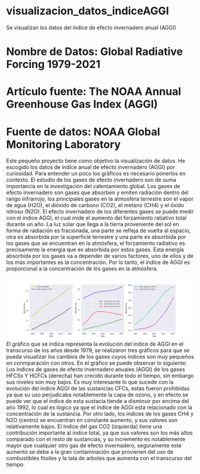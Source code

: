 # visualizacion_datos_indiceAGGI
Se visualizan los datos del índice de efecto invernadero anual (AGGI)

# Nombre de Datos: Global Radiative Forcing 1979-2021
# Artículo fuente: The NOAA Annual Greenhouse Gas Index (AGGI)
# Fuente de datos: NOAA Global Monitoring Laboratory

Este pequeño proyecto tiene como objetivo la visualización de datos. He escogido los datos de índice anual de efecto invernadero (AGGI) por curiosidad. Para entender un poco los gráficos es necesario ponerlos en contexto. 
El estudio de los gases de efecto invernadero son de suma importancia en la investigación del calentamiento global. Los gases de efecto invernadero son gases que absorben y emiten radiación dentro del rango infrarrojo, los principales gases en la atmosfera terrestre son el vapor de agua (H2O), el dióxido de carbono (CO2), el metano (CH4) y el óxido nitroso (N2O). El efecto invernadero de los diferentes gases se puede medir con el  índice AGGI, el cual mide el aumento del forzamiento ratiativo total durante un año. 
La luz solar que llega a la tierra proveniente del sol en forma de radiación es fracionada, una parte se refleja de vuelta al espacio, otra es absorbida por la superficie terrestre y una parte es absorbida por los gases que se encuentran en la atmósfera, el forzamiento radiativo es precisamente la energia que es absorbida por estos gases. Esta energía absorbida por los gases va a depender de varios factores, uno de ellos y de los más importantes es la concentración. Por lo tanto, el índice de AGGI es proporcional a la concentración de los gases en la atmósfera.


![Índice de AGGI de varios gases de efecto invernadero medidos en el intervalo temporal 1979-2021](Indice_AGGI.png)
El gráfico que se indica representa la evolución del índice de AGGI en el transcurso de los años desde 1979, se realizaron tres gráficos para que se pueda visualizar los cambios de los gases cuyos índices son muy pequeños en conmparación con otros. En el gráfico se puede observar lo siguiente: Los índices de gases de efecto invernadero anuales (AGGI) de los gases HFCSs Y HCFCs (derecha) han crecido durante todo el tiempo, sin embargo sus niveles son muy bajos. Es muy interesante lo que sucede con la evolución del índice AGGI de las sustancias CFCs, estas fueron prohibidas ya que su uso perjudicaba notablemente la capa de ozono, y en efecto se puede ver que el índice de esta sustacia tiende a disminuir por encima del año 1992, lo cual es lógico ya que el índice de AGGI esta relacionado con la concentración de la sustancia. Por otro lado, los índices de los gases CH4 y N2O (centro) se encuentran en constante aumento, y sus valores son relativamente bajos. El índice del gas CO2 (izquierda) tiene una contribución importante al índice total, ya que sus valores son los más altos comparado con el resto de sustancias, y su incremento es notablemente mayor que cualquier otro gas de efecto invernadero, seguramente este aumento se debe a la gran contaminación que provienen del uso de combustibles fósiles y la tala de arboles que aumenta con el transcurso del tiempo.
